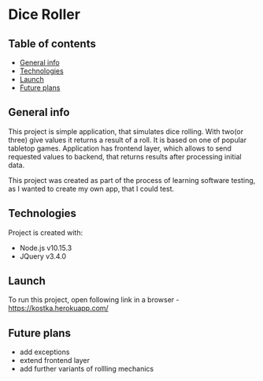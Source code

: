# Dice Roller
## Table of contents
* [General info](#general-info)
* [Technologies](#technologies)
* [Launch](#setup)
* [Future plans](#future-plans)

## General info
This project is simple application, that simulates dice rolling. With two(or three) give values it returns a result of a roll. It is based on one of popular tabletop games.
Application has frontend layer, which allows to send requested values to backend, that returns results after processing initial data.

This project was created as part of the process of learning software testing, as I wanted to create my own app, that I could test.
	
## Technologies
Project is created with:
* Node.js v10.15.3
* JQuery v3.4.0

	
## Launch
To run this project, open following link in a browser - https://kostka.herokuapp.com/

## Future plans
* add exceptions
* extend frontend layer
* add further variants of rollling mechanics
